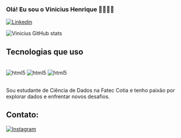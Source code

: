
### Olá! Eu sou o Vinicius Henrique 🤙🏻👋🏻

[![Linkedin](https://img.shields.io/badge/LinkedIn-0077B5?style=for-the-badge&logo=linkedin&logoColor=white)](https://www.linkedin.com/in/vinicius-henrique-51a013272/)

![Vinicius GitHub stats](https://github-readme-stats.vercel.app/api?username=ViniciusHnrq&show_icons=true&theme=tokyonight)

## Tecnologias que uso

<div style="display: inline_block"><br/>   
    <img align="center" alt="html5" src="https://img.shields.io/badge/Python-3776AB?style=for-the-badge&logo=python&logoColor=white" />
    <img align="center" alt="html5" src="https://img.shields.io/badge/MySQL-00000F?style=for-the-badge&logo=mysql&logoColor=white" />
    <img align="center" alt="html5" src="https://img.shields.io/badge/Microsoft_Office-D83B01?style=for-the-badge&logo=microsoft-office&logoColor=white" />
</div><br/>


Sou estudante de Ciência de Dados na Fatec Cotia e tenho paixão por explorar dados e enfrentar novos desafios.

## Contato:

[![Instagram](https://img.shields.io/badge/Microsoft_Outlook-0078D4?style=for-the-badge&logo=microsoft-outlook&logoColor=white)](lh.vinicius@hotmail.com)
